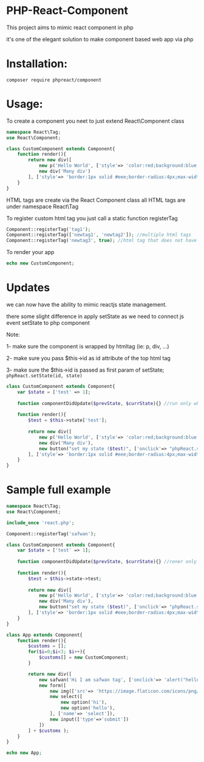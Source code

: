 # PHP-React-Component

This project aims to mimic react component in php

it's one of the elegant solution to make component based web app via php

# Installation:
`composer require phpreact/component`

# Usage:

To create a component you neet to just extend React\Component class

```php
namespace React\Tag;
use React\Component;

class CustomComponent extends Component{
    function render(){
        return new div([ 
            new p('Hello World', ['style'=> 'color:red;background:blue']), 
            new div('Many div') 
        ], ['style'=> 'border:1px solid #eee;border-radius:4px;max-width:500px;padding:5px;margin:10px']);
    }
}
```

HTML tags are create via the React Component class
all HTML tags are under namespace React\Tag

To register custom html tag
you just call a static function registerTag
```php
Component::registerTag('tag1');
Component::registerTag(['newtag1', 'newtag2']); //multiple html tags
Component::registerTag('newtag3', true); //html tag that does not have child elements
```

To render your app
```php
echo new CustomComponent;
```

# Updates

we can now have the ability to mimic reactjs state management.

there some slight difference in apply setState as we need to connect js event setState to php component

Note: 

1- make sure the component is wrapped by htmltag (ie: p, div, ...)

2- make sure you pass $this->id as id attribute of the top html tag

3- make sure the $this->id is passed as first param of setState; `phpReact.setState(id, state)`
```php
class CustomComponent extends Component{
    var $state = ['test' => 1];
    
    function componentDidUpdate($prevState, $currState){} //run only when there's state update
    
    function render(){
        $test = $this->state['test'];
        
        return new div([ 
            new p('Hello World', ['style'=> 'color:red;background:blue']), 
            new div('Many div'),
            new button("set my state ($test)", ['onclick'=> "phpReact.setState('$this->id', {test: ".($test+1)."})"]) //in setState must pass the id
        ], ['style'=> 'border:1px solid #eee;border-radius:4px;max-width:500px;padding:5px;margin:10px', 'id'=> $this->id]); //must add id to generated component id
    }
}
```




# Sample full example

```php
namespace React\Tag;
use React\Component;

include_once 'react.php';

Component::registerTag('safwan');

class CustomComponent extends Component{
    var $state = ['test' => 1];
    
    function componentDidUpdate($prevState, $currState){} //rener only when there's state update
    
    function render(){
        $test = $this->state->test;
        
        return new div([ 
            new p('Hello World', ['style'=> 'color:red;background:blue']), 
            new div('Many div'),
            new button("set my state ($test)", ['onclick'=> "phpReact.setState('$this->id', {test: ".($test+1)."})"]) //in setState must pass the id
        ], ['style'=> 'border:1px solid #eee;border-radius:4px;max-width:500px;padding:5px;margin:10px', 'id'=> $this->id]); //must add id to generated component id
    }
}

class App extends Component{
    function render(){
        $customs = [];
        for($i=0;$i<3; $i++){
            $customs[] = new CustomComponent;
        }

        return new div([
            new safwan('Hi I am safwan tag', ['onclick'=> 'alert("hello")']), //new custom tag
            new form([
                new img(['src'=> 'https://image.flaticon.com/icons/png/512/1453/1453608.png']),
                new select([
                    new option('hi'),
                    new option('hello'),
                ], ['name'=> 'select']),
                new input(['type'=>'submit'])
            ])
        ] + $customs );
    }
}

echo new App;
```
